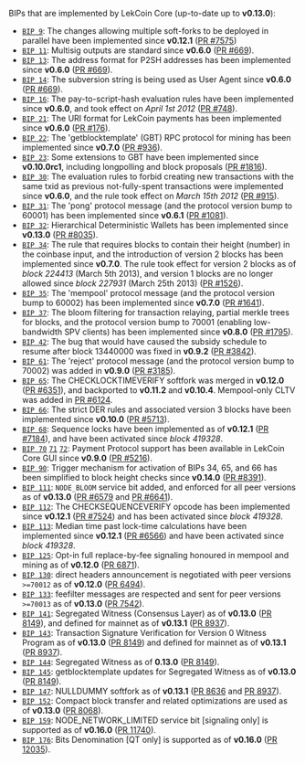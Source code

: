 BIPs that are implemented by LekCoin Core (up-to-date up to **v0.13.0**):

* [`BIP 9`](https://github.com/lekcoin/bips/blob/master/bip-0009.mediawiki): The changes allowing multiple soft-forks to be deployed in parallel have been implemented since **v0.12.1**  ([PR #7575](https://github.com/lekcoin/lekcoin/pull/7575))
* [`BIP 11`](https://github.com/lekcoin/bips/blob/master/bip-0011.mediawiki): Multisig outputs are standard since **v0.6.0** ([PR #669](https://github.com/lekcoin/lekcoin/pull/669)).
* [`BIP 13`](https://github.com/lekcoin/bips/blob/master/bip-0013.mediawiki): The address format for P2SH addresses has been implemented since **v0.6.0** ([PR #669](https://github.com/lekcoin/lekcoin/pull/669)).
* [`BIP 14`](https://github.com/lekcoin/bips/blob/master/bip-0014.mediawiki): The subversion string is being used as User Agent since **v0.6.0** ([PR #669](https://github.com/lekcoin/lekcoin/pull/669)).
* [`BIP 16`](https://github.com/lekcoin/bips/blob/master/bip-0016.mediawiki): The pay-to-script-hash evaluation rules have been implemented since **v0.6.0**, and took effect on *April 1st 2012* ([PR #748](https://github.com/lekcoin/lekcoin/pull/748)).
* [`BIP 21`](https://github.com/lekcoin/bips/blob/master/bip-0021.mediawiki): The URI format for LekCoin payments has been implemented since **v0.6.0** ([PR #176](https://github.com/lekcoin/lekcoin/pull/176)).
* [`BIP 22`](https://github.com/lekcoin/bips/blob/master/bip-0022.mediawiki): The 'getblocktemplate' (GBT) RPC protocol for mining has been implemented since **v0.7.0** ([PR #936](https://github.com/lekcoin/lekcoin/pull/936)).
* [`BIP 23`](https://github.com/lekcoin/bips/blob/master/bip-0023.mediawiki): Some extensions to GBT have been implemented since **v0.10.0rc1**, including longpolling and block proposals ([PR #1816](https://github.com/lekcoin/lekcoin/pull/1816)).
* [`BIP 30`](https://github.com/lekcoin/bips/blob/master/bip-0030.mediawiki): The evaluation rules to forbid creating new transactions with the same txid as previous not-fully-spent transactions were implemented since **v0.6.0**, and the rule took effect on *March 15th 2012* ([PR #915](https://github.com/lekcoin/lekcoin/pull/915)).
* [`BIP 31`](https://github.com/lekcoin/bips/blob/master/bip-0031.mediawiki): The 'pong' protocol message (and the protocol version bump to 60001) has been implemented since **v0.6.1** ([PR #1081](https://github.com/lekcoin/lekcoin/pull/1081)).
* [`BIP 32`](https://github.com/lekcoin/bips/blob/master/bip-0032.mediawiki): Hierarchical Deterministic Wallets has been implemented since **v0.13.0** ([PR #8035](https://github.com/lekcoin/lekcoin/pull/8035)).
* [`BIP 34`](https://github.com/lekcoin/bips/blob/master/bip-0034.mediawiki): The rule that requires blocks to contain their height (number) in the coinbase input, and the introduction of version 2 blocks has been implemented since **v0.7.0**. The rule took effect for version 2 blocks as of *block 224413* (March 5th 2013), and version 1 blocks are no longer allowed since *block 227931* (March 25th 2013) ([PR #1526](https://github.com/lekcoin/lekcoin/pull/1526)).
* [`BIP 35`](https://github.com/lekcoin/bips/blob/master/bip-0035.mediawiki): The 'mempool' protocol message (and the protocol version bump to 60002) has been implemented since **v0.7.0** ([PR #1641](https://github.com/lekcoin/lekcoin/pull/1641)).
* [`BIP 37`](https://github.com/lekcoin/bips/blob/master/bip-0037.mediawiki): The bloom filtering for transaction relaying, partial merkle trees for blocks, and the protocol version bump to 70001 (enabling low-bandwidth SPV clients) has been implemented since **v0.8.0** ([PR #1795](https://github.com/lekcoin/lekcoin/pull/1795)).
* [`BIP 42`](https://github.com/lekcoin/bips/blob/master/bip-0042.mediawiki): The bug that would have caused the subsidy schedule to resume after block 13440000 was fixed in **v0.9.2** ([PR #3842](https://github.com/lekcoin/lekcoin/pull/3842)).
* [`BIP 61`](https://github.com/lekcoin/bips/blob/master/bip-0061.mediawiki): The 'reject' protocol message (and the protocol version bump to 70002) was added in **v0.9.0** ([PR #3185](https://github.com/lekcoin/lekcoin/pull/3185)).
* [`BIP 65`](https://github.com/lekcoin/bips/blob/master/bip-0065.mediawiki): The CHECKLOCKTIMEVERIFY softfork was merged in **v0.12.0** ([PR #6351](https://github.com/lekcoin/lekcoin/pull/6351)), and backported to **v0.11.2** and **v0.10.4**. Mempool-only CLTV was added in [PR #6124](https://github.com/lekcoin/lekcoin/pull/6124).
* [`BIP 66`](https://github.com/lekcoin/bips/blob/master/bip-0066.mediawiki): The strict DER rules and associated version 3 blocks have been implemented since **v0.10.0** ([PR #5713](https://github.com/lekcoin/lekcoin/pull/5713)).
* [`BIP 68`](https://github.com/lekcoin/bips/blob/master/bip-0068.mediawiki): Sequence locks have been implemented as of **v0.12.1**  ([PR #7184](https://github.com/lekcoin/lekcoin/pull/7184)), and have been activated since *block 419328*.
* [`BIP 70`](https://github.com/lekcoin/bips/blob/master/bip-0070.mediawiki) [`71`](https://github.com/lekcoin/bips/blob/master/bip-0071.mediawiki) [`72`](https://github.com/lekcoin/bips/blob/master/bip-0072.mediawiki): Payment Protocol support has been available in LekCoin Core GUI since **v0.9.0** ([PR #5216](https://github.com/lekcoin/lekcoin/pull/5216)).
* [`BIP 90`](https://github.com/lekcoin/bips/blob/master/bip-0090.mediawiki): Trigger mechanism for activation of BIPs 34, 65, and 66 has been simplified to block height checks since **v0.14.0** ([PR #8391](https://github.com/lekcoin/lekcoin/pull/8391)).
* [`BIP 111`](https://github.com/lekcoin/bips/blob/master/bip-0111.mediawiki): `NODE_BLOOM` service bit added, and enforced for all peer versions as of **v0.13.0** ([PR #6579](https://github.com/lekcoin/lekcoin/pull/6579) and [PR #6641](https://github.com/lekcoin/lekcoin/pull/6641)).
* [`BIP 112`](https://github.com/lekcoin/bips/blob/master/bip-0112.mediawiki): The CHECKSEQUENCEVERIFY opcode has been implemented since **v0.12.1** ([PR #7524](https://github.com/lekcoin/lekcoin/pull/7524)) and has been activated since *block 419328*.
* [`BIP 113`](https://github.com/lekcoin/bips/blob/master/bip-0113.mediawiki): Median time past lock-time calculations have been implemented since **v0.12.1** ([PR #6566](https://github.com/lekcoin/lekcoin/pull/6566)) and have been activated since *block 419328*.
* [`BIP 125`](https://github.com/lekcoin/bips/blob/master/bip-0125.mediawiki): Opt-in full replace-by-fee signaling honoured in mempool and mining as of **v0.12.0** ([PR 6871](https://github.com/lekcoin/lekcoin/pull/6871)).
* [`BIP 130`](https://github.com/lekcoin/bips/blob/master/bip-0130.mediawiki): direct headers announcement is negotiated with peer versions `>=70012` as of **v0.12.0** ([PR 6494](https://github.com/lekcoin/lekcoin/pull/6494)).
* [`BIP 133`](https://github.com/lekcoin/bips/blob/master/bip-0133.mediawiki): feefilter messages are respected and sent for peer versions `>=70013` as of **v0.13.0** ([PR 7542](https://github.com/lekcoin/lekcoin/pull/7542)).
* [`BIP 141`](https://github.com/lekcoin/bips/blob/master/bip-0141.mediawiki): Segregated Witness (Consensus Layer) as of **v0.13.0** ([PR 8149](https://github.com/lekcoin/lekcoin/pull/8149)), and defined for mainnet as of **v0.13.1** ([PR 8937](https://github.com/lekcoin/lekcoin/pull/8937)).
* [`BIP 143`](https://github.com/lekcoin/bips/blob/master/bip-0143.mediawiki): Transaction Signature Verification for Version 0 Witness Program as of **v0.13.0** ([PR 8149](https://github.com/lekcoin/lekcoin/pull/8149)) and defined for mainnet as of **v0.13.1** ([PR 8937](https://github.com/lekcoin/lekcoin/pull/8937)).
* [`BIP 144`](https://github.com/lekcoin/bips/blob/master/bip-0144.mediawiki): Segregated Witness as of **0.13.0** ([PR 8149](https://github.com/lekcoin/lekcoin/pull/8149)).
* [`BIP 145`](https://github.com/lekcoin/bips/blob/master/bip-0145.mediawiki): getblocktemplate updates for Segregated Witness as of **v0.13.0** ([PR 8149](https://github.com/lekcoin/lekcoin/pull/8149)).
* [`BIP 147`](https://github.com/lekcoin/bips/blob/master/bip-0147.mediawiki): NULLDUMMY softfork as of **v0.13.1** ([PR 8636](https://github.com/lekcoin/lekcoin/pull/8636) and [PR 8937](https://github.com/lekcoin/lekcoin/pull/8937)).
* [`BIP 152`](https://github.com/lekcoin/bips/blob/master/bip-0152.mediawiki): Compact block transfer and related optimizations are used as of **v0.13.0** ([PR 8068](https://github.com/lekcoin/lekcoin/pull/8068)).
* [`BIP 159`](https://github.com/lekcoin/bips/blob/master/bip-0159.mediawiki): NODE_NETWORK_LIMITED service bit [signaling only] is supported as of **v0.16.0** ([PR 11740](https://github.com/lekcoin/lekcoin/pull/11740)).
* [`BIP 176`](https://github.com/lekcoin/bips/blob/master/bip-0176.mediawiki): Bits Denomination [QT only] is supported as of **v0.16.0** ([PR 12035](https://github.com/lekcoin/lekcoin/pull/12035)).
